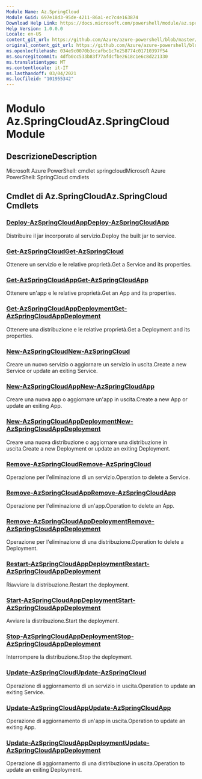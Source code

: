 ```yaml
---
Module Name: Az.SpringCloud
Module Guid: 697e18d3-95de-4211-86a1-ec7c4e163874
Download Help Link: https://docs.microsoft.com/powershell/module/az.springcloud
Help Version: 1.0.0.0
Locale: en-US
content_git_url: https://github.com/Azure/azure-powershell/blob/master/src/SpringCloud/help/Az.SpringCloud.md
original_content_git_url: https://github.com/Azure/azure-powershell/blob/master/src/SpringCloud/help/Az.SpringCloud.md
ms.openlocfilehash: 034e9c0070b3ccafbc1c7e258774c01710397f54
ms.sourcegitcommit: 4dfb0cc533b83f77afdcfbe2618c1e6c8d221330
ms.translationtype: MT
ms.contentlocale: it-IT
ms.lasthandoff: 03/04/2021
ms.locfileid: "101955342"
---
```

# <span data-ttu-id="4402a-101">Modulo Az.SpringCloud</span><span class="sxs-lookup"><span data-stu-id="4402a-101">Az.SpringCloud Module</span></span>
## <span data-ttu-id="4402a-102">Descrizione</span><span class="sxs-lookup"><span data-stu-id="4402a-102">Description</span></span>
<span data-ttu-id="4402a-103">Microsoft Azure PowerShell: cmdlet springcloud</span><span class="sxs-lookup"><span data-stu-id="4402a-103">Microsoft Azure PowerShell: SpringCloud cmdlets</span></span>

## <span data-ttu-id="4402a-104">Cmdlet di Az.SpringCloud</span><span class="sxs-lookup"><span data-stu-id="4402a-104">Az.SpringCloud Cmdlets</span></span>
### [<span data-ttu-id="4402a-105">Deploy-AzSpringCloudApp</span><span class="sxs-lookup"><span data-stu-id="4402a-105">Deploy-AzSpringCloudApp</span></span>](Deploy-AzSpringCloudApp.md)
<span data-ttu-id="4402a-106">Distribuire il jar incorporato al servizio.</span><span class="sxs-lookup"><span data-stu-id="4402a-106">Deploy the built jar to service.</span></span>

### [<span data-ttu-id="4402a-107">Get-AzSpringCloud</span><span class="sxs-lookup"><span data-stu-id="4402a-107">Get-AzSpringCloud</span></span>](Get-AzSpringCloud.md)
<span data-ttu-id="4402a-108">Ottenere un servizio e le relative proprietà.</span><span class="sxs-lookup"><span data-stu-id="4402a-108">Get a Service and its properties.</span></span>

### [<span data-ttu-id="4402a-109">Get-AzSpringCloudApp</span><span class="sxs-lookup"><span data-stu-id="4402a-109">Get-AzSpringCloudApp</span></span>](Get-AzSpringCloudApp.md)
<span data-ttu-id="4402a-110">Ottenere un'app e le relative proprietà.</span><span class="sxs-lookup"><span data-stu-id="4402a-110">Get an App and its properties.</span></span>

### [<span data-ttu-id="4402a-111">Get-AzSpringCloudAppDeployment</span><span class="sxs-lookup"><span data-stu-id="4402a-111">Get-AzSpringCloudAppDeployment</span></span>](Get-AzSpringCloudAppDeployment.md)
<span data-ttu-id="4402a-112">Ottenere una distribuzione e le relative proprietà.</span><span class="sxs-lookup"><span data-stu-id="4402a-112">Get a Deployment and its properties.</span></span>

### [<span data-ttu-id="4402a-113">New-AzSpringCloud</span><span class="sxs-lookup"><span data-stu-id="4402a-113">New-AzSpringCloud</span></span>](New-AzSpringCloud.md)
<span data-ttu-id="4402a-114">Creare un nuovo servizio o aggiornare un servizio in uscita.</span><span class="sxs-lookup"><span data-stu-id="4402a-114">Create a new Service or update an exiting Service.</span></span>

### [<span data-ttu-id="4402a-115">New-AzSpringCloudApp</span><span class="sxs-lookup"><span data-stu-id="4402a-115">New-AzSpringCloudApp</span></span>](New-AzSpringCloudApp.md)
<span data-ttu-id="4402a-116">Creare una nuova app o aggiornare un'app in uscita.</span><span class="sxs-lookup"><span data-stu-id="4402a-116">Create a new App or update an exiting App.</span></span>

### [<span data-ttu-id="4402a-117">New-AzSpringCloudAppDeployment</span><span class="sxs-lookup"><span data-stu-id="4402a-117">New-AzSpringCloudAppDeployment</span></span>](New-AzSpringCloudAppDeployment.md)
<span data-ttu-id="4402a-118">Creare una nuova distribuzione o aggiornare una distribuzione in uscita.</span><span class="sxs-lookup"><span data-stu-id="4402a-118">Create a new Deployment or update an exiting Deployment.</span></span>

### [<span data-ttu-id="4402a-119">Remove-AzSpringCloud</span><span class="sxs-lookup"><span data-stu-id="4402a-119">Remove-AzSpringCloud</span></span>](Remove-AzSpringCloud.md)
<span data-ttu-id="4402a-120">Operazione per l'eliminazione di un servizio.</span><span class="sxs-lookup"><span data-stu-id="4402a-120">Operation to delete a Service.</span></span>

### [<span data-ttu-id="4402a-121">Remove-AzSpringCloudApp</span><span class="sxs-lookup"><span data-stu-id="4402a-121">Remove-AzSpringCloudApp</span></span>](Remove-AzSpringCloudApp.md)
<span data-ttu-id="4402a-122">Operazione per l'eliminazione di un'app.</span><span class="sxs-lookup"><span data-stu-id="4402a-122">Operation to delete an App.</span></span>

### [<span data-ttu-id="4402a-123">Remove-AzSpringCloudAppDeployment</span><span class="sxs-lookup"><span data-stu-id="4402a-123">Remove-AzSpringCloudAppDeployment</span></span>](Remove-AzSpringCloudAppDeployment.md)
<span data-ttu-id="4402a-124">Operazione per l'eliminazione di una distribuzione.</span><span class="sxs-lookup"><span data-stu-id="4402a-124">Operation to delete a Deployment.</span></span>

### [<span data-ttu-id="4402a-125">Restart-AzSpringCloudAppDeployment</span><span class="sxs-lookup"><span data-stu-id="4402a-125">Restart-AzSpringCloudAppDeployment</span></span>](Restart-AzSpringCloudAppDeployment.md)
<span data-ttu-id="4402a-126">Riavviare la distribuzione.</span><span class="sxs-lookup"><span data-stu-id="4402a-126">Restart the deployment.</span></span>

### [<span data-ttu-id="4402a-127">Start-AzSpringCloudAppDeployment</span><span class="sxs-lookup"><span data-stu-id="4402a-127">Start-AzSpringCloudAppDeployment</span></span>](Start-AzSpringCloudAppDeployment.md)
<span data-ttu-id="4402a-128">Avviare la distribuzione.</span><span class="sxs-lookup"><span data-stu-id="4402a-128">Start the deployment.</span></span>

### [<span data-ttu-id="4402a-129">Stop-AzSpringCloudAppDeployment</span><span class="sxs-lookup"><span data-stu-id="4402a-129">Stop-AzSpringCloudAppDeployment</span></span>](Stop-AzSpringCloudAppDeployment.md)
<span data-ttu-id="4402a-130">Interrompere la distribuzione.</span><span class="sxs-lookup"><span data-stu-id="4402a-130">Stop the deployment.</span></span>

### [<span data-ttu-id="4402a-131">Update-AzSpringCloud</span><span class="sxs-lookup"><span data-stu-id="4402a-131">Update-AzSpringCloud</span></span>](Update-AzSpringCloud.md)
<span data-ttu-id="4402a-132">Operazione di aggiornamento di un servizio in uscita.</span><span class="sxs-lookup"><span data-stu-id="4402a-132">Operation to update an exiting Service.</span></span>

### [<span data-ttu-id="4402a-133">Update-AzSpringCloudApp</span><span class="sxs-lookup"><span data-stu-id="4402a-133">Update-AzSpringCloudApp</span></span>](Update-AzSpringCloudApp.md)
<span data-ttu-id="4402a-134">Operazione di aggiornamento di un'app in uscita.</span><span class="sxs-lookup"><span data-stu-id="4402a-134">Operation to update an exiting App.</span></span>

### [<span data-ttu-id="4402a-135">Update-AzSpringCloudAppDeployment</span><span class="sxs-lookup"><span data-stu-id="4402a-135">Update-AzSpringCloudAppDeployment</span></span>](Update-AzSpringCloudAppDeployment.md)
<span data-ttu-id="4402a-136">Operazione di aggiornamento di una distribuzione in uscita.</span><span class="sxs-lookup"><span data-stu-id="4402a-136">Operation to update an exiting Deployment.</span></span>

